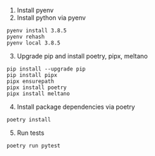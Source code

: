 1. Install pyenv
2. Install python via pyenv
```
pyenv install 3.8.5
pyenv rehash
pyenv local 3.8.5
```
3. Upgrade pip and install poetry, pipx, meltano
```
pip install --upgrade pip
pip install pipx
pipx ensurepath
pipx install poetry
pipx install meltano
```
4. Install package dependencies via poetry
```
poetry install
```
5. Run tests
```
poetry run pytest
```

